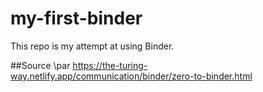 # my-first-binder

This repo is my attempt at using Binder.

##Source
\par https://the-turing-way.netlify.app/communication/binder/zero-to-binder.html
